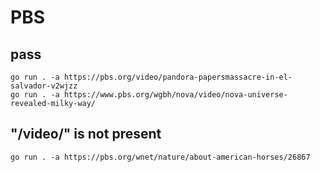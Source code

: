 # PBS

## pass

~~~
go run . -a https://pbs.org/video/pandora-papersmassacre-in-el-salvador-v2wjzz
go run . -a https://www.pbs.org/wgbh/nova/video/nova-universe-revealed-milky-way/
~~~

## "/video/" is not present

~~~
go run . -a https://pbs.org/wnet/nature/about-american-horses/26867
~~~
